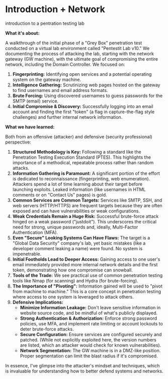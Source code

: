 # Introduction + Network

introduction to a pentration testing lab

**What it's about:**

A walkthrough of the initial phase of a "Grey Box" penetration test conducted on a virtual lab environment called "Pentestit Lab v10." We documenting the process of attacking the lab, starting with the network gateway (GW machine), with the ultimate goal of compromising the entire network, including the Domain Controller. We focused on:

1.  **Fingerprinting:** Identifying open services and a potential operating system on the gateway machine.
2.  **Intelligence Gathering:** Scrutinizing web pages hosted on the gateway to find usernames and email address formats.
3.  **Brute Forcing:** Using discovered usernames to guess passwords for the SMTP (email) service.
4.  **Initial Compromise & Discovery:** Successfully logging into an email account and finding the first "token" (a flag in capture-the-flag style challenges) and further internal network information.

**What we have learned:**

Both from an offensive (attacker) and defensive (security professional) perspective:

1.  **Structured Methodology is Key:** Following a standard like the Penetration Testing Execution Standard (PTES). This highlights the importance of a methodical, repeatable process rather than random attacks.
2.  **Information Gathering is Paramount:** A significant portion of the effort is dedicated to reconnaissance (fingerprinting, web enumeration). Attackers spend a lot of time learning about their target before launching exploits. Leaked information (like usernames in HTML comments or on "Contact Us" pages) is gold.
3.  **Common Services are Common Targets:** Services like SMTP, SSH, and web servers (HTTP/HTTPS) are frequent targets because they are often exposed and can have vulnerabilities or weak configurations.
4.  **Weak Credentials Remain a Huge Risk:** Successful brute-force attack hinged on a weak password ("justdoit"). This underscores the critical need for strong, unique passwords and, ideally, Multi-Factor Authentication (MFA).
5.  **Even "Secure" Looking Systems Can Have Flaws:** The target is a "Global Data Security" company's lab, yet basic mistakes (like a developer comment leaking a name) were found. No system is impenetrable.
6.  **Initial Footholds Lead to Deeper Access:** Gaining access to one user's email immediately provided more internal network details and the first token, demonstrating how one compromise can snowball.
7.  **Tools of the Trade:** We see practical use of common penetration testing tools like Nmap (for scanning) and Hydra (for brute-forcing).
8.  **The Importance of "Pivoting":** Information gained will be used to "pivot from machine to machine." This is a core concept in penetration testing where access to one system is leveraged to attack others.
9.  **Defensive Implications:**
    *   **Minimize Information Leakage:** Don't leave sensitive information in website source code, and be mindful of what's publicly displayed.
    *   **Strong Authentication & Authorization:** Enforce strong password policies, use MFA, and implement rate limiting or account lockouts to deter brute-force attacks.
    *   **Secure Configuration:** Ensure services are configured securely and patched. (While not explicitly exploited here, the version numbers are listed, which an attacker would check for known vulnerabilities).
    *   **Network Segmentation:** The GW machine is in a DMZ-like position. Proper segmentation can limit the blast radius if it's compromised.

In essence, I've glimpse into the attacker's mindset and techniques, which is invaluable for understanding how to better defend systems and networks.